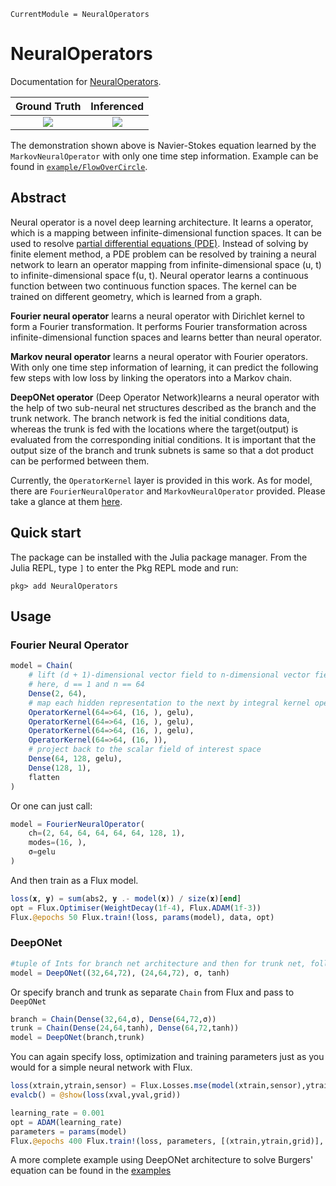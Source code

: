 ```@meta
CurrentModule = NeuralOperators
```

# NeuralOperators

Documentation for [NeuralOperators](https://github.com/foldfelis/NeuralOperators.jl).

| **Ground Truth** | **Inferenced** |
|:----------------:|:--------------:|
| ![](https://github.com/foldfelis/NeuralOperators.jl/blob/master/example/FlowOverCircle/gallery/ans.gif?raw=true) | ![](https://github.com/foldfelis/NeuralOperators.jl/blob/master/example/FlowOverCircle/gallery/inferenced.gif?raw=true) |

The demonstration shown above is Navier-Stokes equation learned by the `MarkovNeuralOperator` with only one time step information.
Example can be found in [`example/FlowOverCircle`](https://github.com/foldfelis/NeuralOperators.jl/tree/master/example/FlowOverCircle).

## Abstract

Neural operator is a novel deep learning architecture.
It learns a operator, which is a mapping between infinite-dimensional function spaces.
It can be used to resolve [partial differential equations (PDE)](https://en.wikipedia.org/wiki/Partial_differential_equation).
Instead of solving by finite element method, a PDE problem can be resolved by training a neural network to learn an operator mapping
from infinite-dimensional space (u, t) to infinite-dimensional space f(u, t).
Neural operator learns a continuous function between two continuous function spaces.
The kernel can be trained on different geometry, which is learned from a graph.

**Fourier neural operator** learns a neural operator with Dirichlet kernel to form a Fourier transformation.
It performs Fourier transformation across infinite-dimensional function spaces and learns better than neural operator.

**Markov neural operator** learns a neural operator with Fourier operators.
With only one time step information of learning, it can predict the following few steps with low loss
by linking the operators into a Markov chain.

**DeepONet operator** (Deep Operator Network)learns a neural operator with the help of two sub-neural net structures described as the branch and the trunk network. The branch network is fed the initial conditions data, whereas the trunk is fed with the locations where the target(output) is evaluated from the corresponding initial conditions. It is important that the output size of the branch and trunk subnets is same so that a dot product can be performed between them.

Currently, the `OperatorKernel` layer is provided in this work.
As for model, there are `FourierNeuralOperator` and `MarkovNeuralOperator` provided.
Please take a glance at them [here](apis.html#Models).

## Quick start

The package can be installed with the Julia package manager. From the Julia REPL, type `]` to enter the Pkg REPL mode and run:

```julia-repl
pkg> add NeuralOperators
```

## Usage

### Fourier Neural Operator

```julia
model = Chain(
    # lift (d + 1)-dimensional vector field to n-dimensional vector field
    # here, d == 1 and n == 64
    Dense(2, 64),
    # map each hidden representation to the next by integral kernel operator
    OperatorKernel(64=>64, (16, ), gelu),
    OperatorKernel(64=>64, (16, ), gelu),
    OperatorKernel(64=>64, (16, ), gelu),
    OperatorKernel(64=>64, (16, )),
    # project back to the scalar field of interest space
    Dense(64, 128, gelu),
    Dense(128, 1),
    flatten
)
```

Or one can just call:

```julia
model = FourierNeuralOperator(
    ch=(2, 64, 64, 64, 64, 64, 128, 1),
    modes=(16, ),
    σ=gelu
)
```

And then train as a Flux model.

```julia
loss(𝐱, 𝐲) = sum(abs2, 𝐲 .- model(𝐱)) / size(𝐱)[end]
opt = Flux.Optimiser(WeightDecay(1f-4), Flux.ADAM(1f-3))
Flux.@epochs 50 Flux.train!(loss, params(model), data, opt)
```

### DeepONet

```julia
#tuple of Ints for branch net architecture and then for trunk net, followed by activations for branch and trunk respectively
model = DeepONet((32,64,72), (24,64,72), σ, tanh)
```

Or specify branch and trunk as separate `Chain` from Flux and pass to `DeepONet`

```julia
branch = Chain(Dense(32,64,σ), Dense(64,72,σ))
trunk = Chain(Dense(24,64,tanh), Dense(64,72,tanh))
model = DeepONet(branch,trunk)
```

You can again specify loss, optimization and training parameters just as you would for a simple neural network with Flux.

```julia
loss(xtrain,ytrain,sensor) = Flux.Losses.mse(model(xtrain,sensor),ytrain)
evalcb() = @show(loss(xval,yval,grid))

learning_rate = 0.001
opt = ADAM(learning_rate)
parameters = params(model)
Flux.@epochs 400 Flux.train!(loss, parameters, [(xtrain,ytrain,grid)], opt, cb = evalcb)
```
A more complete example using DeepONet architecture to solve Burgers' equation can be found in the [examples](../../example/Burgers/src/Burgers_deeponet.jl)
